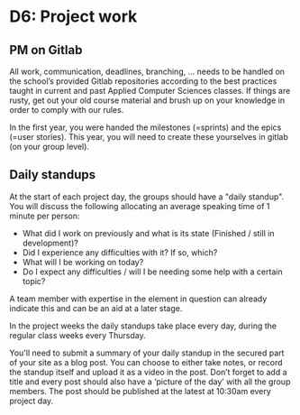 
# D6: Project work

## PM on Gitlab
All work, communication, deadlines, branching, … needs to be handled on the school’s provided
Gitlab repositories according to the best practices taught in current and past Applied Computer
Sciences classes. If things are rusty, get out your old course material and brush up on your
knowledge in order to comply with our rules.

In the first year, you were handed the milestones (=sprints) and the epics (=user stories). This
year, you will need to create these yourselves in gitlab (on your group level).


## Daily standups
At the start of each project day, the groups should have a "daily standup". You will discuss the
following allocating an average speaking time of 1 minute per person:

   -   What did I work on previously and what is its state (Finished / still in development)?
   -   Did I experience any difficulties with it? If so, which?
   -   What will I be working on today?
   -   Do I expect any difficulties / will I be needing some help with a certain topic?

A team member with expertise in the element in question can already indicate this and can be
an aid at a later stage.

In the project weeks the daily standups take place every day, during the regular class weeks
every Thursday.


You'll need to submit a summary of your daily standup in the secured part of your site as a blog
post. You can choose to either take notes, or record the standup itself and upload it as a video
in the post. Don’t forget to add a title and every post should also have a ‘picture of the day’ with
all the group members. The post should be published at the latest at 10:30am every project day.